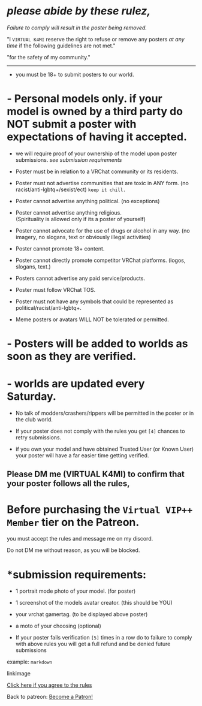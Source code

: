 # _please abide by these rulez,_
 _Failure to comply will result in the poster being removed._


"I `VIRTUAL K4MI` reserve the right to refuse or remove any posters 
_at any time_
if the following guidelines are not met."

 "for the safety of my community."

------------------------------------------------------------------------------------------------------
- you must be 18+ to submit posters to our world.

# - Personal models only. if your model is owned by a third party do NOT submit a poster with expectations of having it accepted.
- we will require proof of your ownership of the model upon poster submissions.
  *see submission requirements*

- Poster must be in relation to a VRChat community or its residents.

- Poster must not advertise communities that are toxic in ANY form.
   (no racist/anti-lgbtq+/sexist/ect)    `keep it chill.`

- Poster cannot advertise anything political. (no exceptions)

- Poster cannot advertise anything religious.  
   (Spirituality is allowed only if its a poster of yourself)

- Poster cannot advocate for the use of drugs or alcohol in any way.
    (no imagery, no slogans, text or obviously illegal activities)

- Poster cannot promote 18+ content. 

- Poster cannot directly promote competitor VRChat platforms.  (logos, slogans, text.)

- Posters cannot advertise any paid service/products.

- Poster must follow VRChat TOS.

- Poster must not have any symbols that could be represented as political/racist/anti-lgbtq+.
 
- Meme posters or avatars WILL NOT be tolerated or permitted.

# - Posters will be added to worlds as soon as they are verified. 
# - worlds are updated every Saturday.

- No talk of modders/crashers/rippers will be permitted in the poster or in the club world.

- If your poster does not comply with the rules you get `[4]` chances to retry submissions. 

- if you own your model and have obtained Trusted User (or Known User) your poster will have a far easier time getting verified.


## Please DM me (VIRTUAL K4MI) to confirm that your poster follows all the rules, 
# Before purchasing the `Virtual VIP++ Member` tier on the Patreon.
   you must accept the rules and
  message me on my discord. 
  
  Do not DM me without reason, as you will be blocked.
  
  # *submission requirements:
 -  1 portrait mode photo of your model. (for poster)
 -  1 screenshot of the models avatar creator. (this should be YOU)
  - your vrchat gamertag. (to be displayed above poster)
  - a moto of your choosing (optional)

- If your poster fails verification `[5]` times in a row do to failure to comply with above rules you will get a full refund and be denied future submissions


example:
```markdown```

linkimage



[Click here if you agree to the rules](https://virtual-k4mi-club.github.io/Master/x/disc-owo-rd) 



Back to patreon:
<a href="https://www.patreon.com/bePatron?u=76030639" data-patreon-widget-type="become-patron-button">Become a Patron!</a><script async src="https://c6.patreon.com/becomePatronButton.bundle.js"></script>


